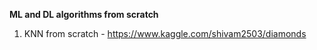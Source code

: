 
**ML and DL algorithms from scratch**



1. KNN from scratch - https://www.kaggle.com/shivam2503/diamonds
